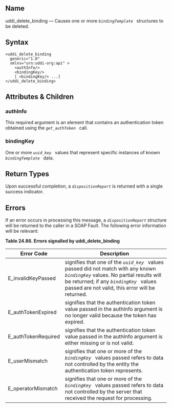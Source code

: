 <div id="me_uddi_delete_binding" class="refentry">

<div class="titlepage">

</div>

<div class="refnamediv">

## Name

uddi_delete_binding — Causes one or more *`bindingTemplate `* structures
to be deleted.

</div>

<div id="syntax_uddi_delete_binding_01" class="refsect1">

## Syntax

``` screen
<uddi_delete_binding
  generic="1.0"
  xmlns="urn:uddi-org:api" >
    <authInfo/>
    <bindingKey/>
    [ <bindingKey/> ...]
</uddi_delete_binding>
```

</div>

<div id="params_uddi_delete_binding_01" class="refsect1">

## Attributes & Children

<div id="id114428" class="refsect2">

### authInfo

This required argument is an element that contains an authentication
token obtained using the *`get_authToken `* call.

</div>

<div id="id114432" class="refsect2">

### bindingKey

One or more *`uuid_key `* values that represent specific instances of
known *`bindingTemplate `* data.

</div>

</div>

<div id="ret_uddi_delete_binding_01" class="refsect1">

## Return Types

Upon successful completion, a *`dispositionReport`* is returned with a
single success indicator.

</div>

<div id="errors_uddi_delete_binding_01" class="refsect1">

## Errors

If an error occurs in processing this message, a *`dispositionReport`*
structure will be returned to the caller in a SOAP Fault. The following
error information will be relevant:

<div id="id114445" class="table">

**Table 24.86. Errors signalled by uddi_delete_binding**

<div class="table-contents">

| Error Code                                          | Description                                                                                                                                                                                                                     |
|-----------------------------------------------------|---------------------------------------------------------------------------------------------------------------------------------------------------------------------------------------------------------------------------------|
| <span class="errorcode">E_invalidKeyPassed </span>  | signifies that one of the *`uuid_key `* values passed did not match with any known *`bindingKey`* values. No partial results will be returned; if any *`bindingKey `* values passed are not valid, this error will be returned. |
| <span class="errorcode">E_authTokenExpired </span>  | signifies that the authentication token value passed in the authInfo argument is no longer valid because the token has expired.                                                                                                 |
| <span class="errorcode">E_authTokenRequired </span> | signifies that the authentication token value passed in the authInfo argument is either missing or is not valid.                                                                                                                |
| <span class="errorcode">E_userMismatch </span>      | signifies that one or more of the *`bindingKey `* values passed refers to data not controlled by the entity the authentication token represents.                                                                                |
| <span class="errorcode">E_operatorMismatch </span>  | signifies that one or more of the *`bindingKey `* values passed refers to data not controlled by the server that received the request for processing.                                                                           |

</div>

</div>

  

</div>

</div>
